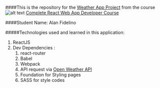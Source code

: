 ####This is the repository for the [Weather App Project](http://udemyreactjsweatherapp.herokuapp.com/) from the course ![alt text](https://encrypted-tbn0.gstatic.com/images?q=tbn:ANd9GcT56_QlEInQ2H21hZrXT4E2x4gIH6iswJaJyPzvN6hTiwIQ3Uvw)
[Complete React Web App Developer Course](https://www.udemy.com/the-complete-react-web-app-developer-course/)

####Student Name: Alan Fidelino

#####Technologies used and learned in this application:
1. ReactJS
2. Dev Dependencies :
    1. react-router
    2. Babel
    3. Webpack
    4. API request via [Open Weather API](openweathermap.org)
    5. Foundation for Styling pages
    6. SASS for style codes
